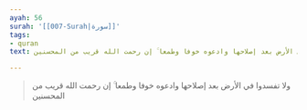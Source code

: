 ```yaml
---
ayah: 56
surah: '[[007-Surah|سورة]]'
tags:
- quran
text: ولا تفسدوا في الأرض بعد إصلاحها وادعوه خوفا وطمعا ۚ إن رحمت الله قريب من المحسنين

---
```

> ولا تفسدوا في الأرض بعد إصلاحها وادعوه خوفا وطمعا ۚ إن رحمت الله قريب من المحسنين
